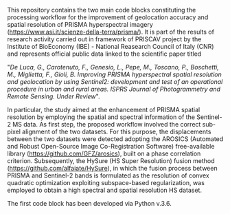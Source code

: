 This repository contains the two main code blocks constituting the processing workflow for the improvement of geolocation accuracy and spatial resolution of PRISMA hyperspectral imagery (https://www.asi.it/scienze-della-terra/prisma/). It is part of the results of research activity carried out in framework of PRISCAV project by the Institute of BioEconomy (IBE) - National Reasearch Council of Italy (CNR) and represents official public data linked to the scientific paper titled

"_De Luca, G., Carotenuto, F., Genesio, L., Pepe, M., Toscano, P., Boschetti, M., Miglietta, F., Gioli, B. Improving PRISMA hyperspectral spatial resolution and geolocation by using Sentinel2: development and test of an operational procedure in urban and rural areas. ISPRS Journal of Photogrammetry and Remote Sensing. Under Review_". 

In particular, the study aimed at the enhancement of PRISMA spatial resolution by employing the spatial and spectral information of the Sentinel-2 MS data. As first step, the proposed workflow involved the correct sub-pixel alignment of the two datasets. For this purpose, the displacements between the two datasets were detected adopting the AROSICS (Automated and Robust Open-Source Image Co-Registration Software) free-available library (https://github.com/GFZ/arosics), built on a phase correlation criterion. Subsequently, the HySure (HS Super Resolution) fusion method (https://github.com/alfaiate/HySure), in which the fusion process between PRISMA and Sentinel-2 bands is formulated as the resolution of convex quadratic optimization exploiting subspace-based regularization, was employed to obtain a high spectral and spatial resolution HS dataset.

The first code block has been developed via Python v.3.6. 
